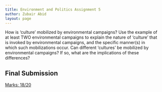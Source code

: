 ```yaml
---
title: Environment and Politics Assignment 5 
author: Zubair Abid
layout: page
---
```


How is ‘culture’ mobilized by environmental campaigns? Use the example of at least TWO environmental campaigns to explain the nature of ‘culture’ that is invoked by environmental campaigns, and the specific manner(s) in which such mobilizations occur. Can different ‘cultures’ be mobilized by environmental campaigns? If so, what are the implications of these differences? 

## Final Submission

[Marks: 18/20](./20171076_enp_asgn5.pdf)
